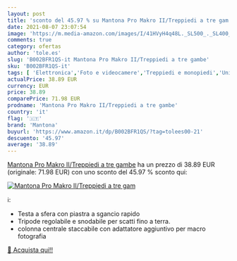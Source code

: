 ```yaml
---
layout: post
title: 'sconto del 45.97 % su Mantona Pro Makro II/Treppiedi a tre gam  '
date: 2021-08-07 23:07:54
image: 'https://m.media-amazon.com/images/I/41HVyH4q48L._SL500_._SL400_.jpg'
comments: true
category: ofertas
author: 'tole.es'
slug: 'B002BFR1QS-it Mantona Pro Makro II/Treppiedi a tre gambe'
sku: 'B002BFR1QS-it'
tags: [ 'Elettronica','Foto e videocamere','Treppiedi e monopiedi','Unità completa treppiede','mantona', ]
actualPrice: 38.89 EUR
currency: EUR
price: 38.89
comparePrice: 71.98 EUR
prodname: 'Mantona Pro Makro II/Treppiedi a tre gambe'
country: 'it'
flag: '🇮🇹'
brand: 'Mantona'
buyurl: 'https://www.amazon.it/dp/B002BFR1QS/?tag=tolees00-21'
descuento: '45.97'
average: '38.89'
---
```


[Mantona Pro Makro II/Treppiedi a tre gambe](https://www.amazon.it/dp/B002BFR1QS/?tag=tolees00-21) ha un prezzo di 38.89 EUR (originale: 71.98 EUR) con uno sconto del 45.97 % sconto qui:

[![Mantona Pro Makro II/Treppiedi a tre gam](https://m.media-amazon.com/images/I/41HVyH4q48L._SL500_._SL400_.jpg)](https://www.amazon.it/dp/B002BFR1QS/?tag=tolees00-21)

ℹ️:

- Testa a sfera con piastra a sgancio rapido
- Tripode regolabile e snodabile per scatti fino a terra.
- colonna centrale staccabile con adattatore aggiuntivo per macro fotografia

[🛒 Acquista qui!!](https://www.amazon.it/dp/B002BFR1QS/?tag=tolees00-21)
